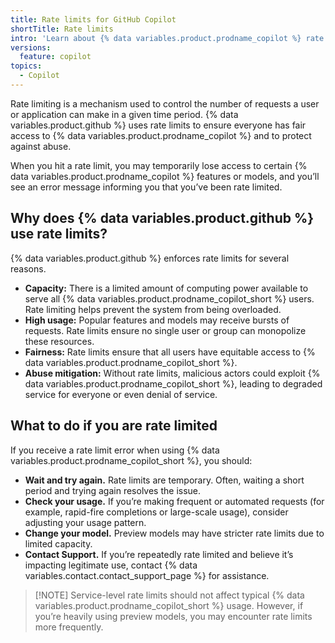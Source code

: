 ```yaml
---
title: Rate limits for GitHub Copilot
shortTitle: Rate limits
intro: 'Learn about {% data variables.product.prodname_copilot %} rate limits and what to do if you are rate limited.'
versions:
  feature: copilot
topics:
  - Copilot
---
```


Rate limiting is a mechanism used to control the number of requests a user or application can make in a given time period. {% data variables.product.github %} uses rate limits to ensure everyone has fair access to {% data variables.product.prodname_copilot %} and to protect against abuse.

When you hit a rate limit, you may temporarily lose access to certain {% data variables.product.prodname_copilot %} features or models, and you’ll see an error message informing you that you’ve been rate limited.

## Why does {% data variables.product.github %} use rate limits?

{% data variables.product.github %} enforces rate limits for several reasons.

* **Capacity:** There is a limited amount of computing power available to serve all {% data variables.product.prodname_copilot_short %} users. Rate limiting helps prevent the system from being overloaded.
* **High usage:** Popular features and models may receive bursts of requests. Rate limits ensure no single user or group can monopolize these resources.
* **Fairness:** Rate limits ensure that all users have equitable access to {% data variables.product.prodname_copilot_short %}.
* **Abuse mitigation:** Without rate limits, malicious actors could exploit {% data variables.product.prodname_copilot_short %}, leading to degraded service for everyone or even denial of service.

## What to do if you are rate limited

If you receive a rate limit error when using {% data variables.product.prodname_copilot_short %}, you should:

* **Wait and try again.** Rate limits are temporary. Often, waiting a short period and trying again resolves the issue.
* **Check your usage.** If you’re making frequent or automated requests (for example, rapid-fire completions or large-scale usage), consider adjusting your usage pattern.
* **Change your model.** Preview models may have stricter rate limits due to limited capacity.
* **Contact Support.** If you’re repeatedly rate limited and believe it’s impacting legitimate use, contact {% data variables.contact.contact_support_page %} for assistance.

>[!NOTE] Service-level rate limits should not affect typical {% data variables.product.prodname_copilot_short %} usage. However, if you’re heavily using preview models, you may encounter rate limits more frequently.

